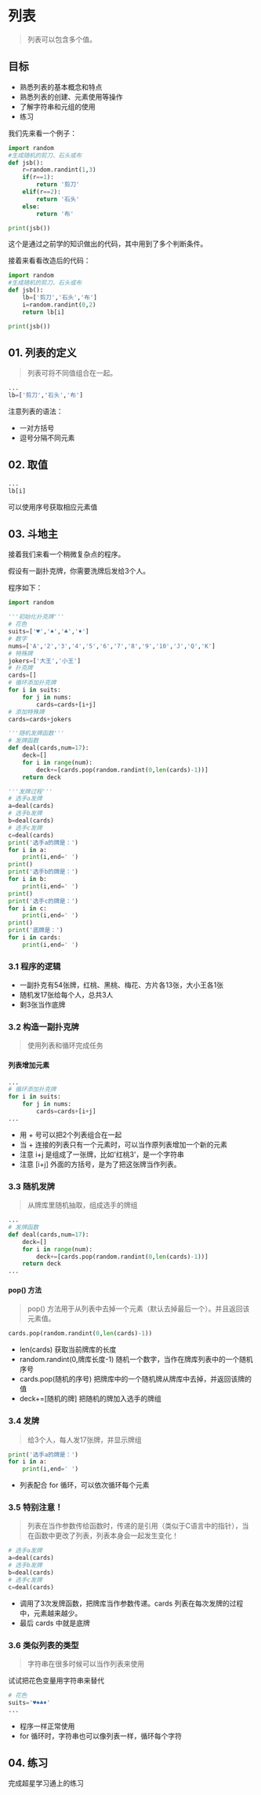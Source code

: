 # 列表

> 列表可以包含多个值。

## 目标

* 熟悉列表的基本概念和特点
* 熟悉列表的创建、元素使用等操作
* 了解字符串和元组的使用
* 练习

我们先来看一个例子：

```python
import random
#生成随机的剪刀、石头或布
def jsb():
    r=random.randint(1,3)
    if(r==1):
        return '剪刀'
    elif(r==2):
        return '石头'
    else:
        return '布'

print(jsb())
```
这个是通过之前学的知识做出的代码，其中用到了多个判断条件。

接着来看看改造后的代码：

```python
import random
#生成随机的剪刀、石头或布
def jsb():
    lb=['剪刀','石头','布']
    i=random.randint(0,2)
    return lb[i]

print(jsb())
```

## 01. 列表的定义
> 列表可将不同值组合在一起。

```python
...
lb=['剪刀','石头','布']
```
注意列表的语法：
- 一对方括号
- 逗号分隔不同元素

## 02. 取值
```python
...
lb[i]
```
可以使用序号获取相应元素值

## 03. 斗地主
接着我们来看一个稍微复杂点的程序。

假设有一副扑克牌，你需要洗牌后发给3个人。

程序如下：
```python
import random

'''初始化扑克牌'''
# 花色
suits=['♥','♠','♣','♦']
# 数字
nums=['A','2','3','4','5','6','7','8','9','10','J','Q','K']
# 特殊牌
jokers=['大王','小王']
# 扑克牌
cards=[]
# 循环添加扑克牌
for i in suits:
    for j in nums:
        cards=cards+[i+j]
# 添加特殊牌
cards=cards+jokers

'''随机发牌函数'''
# 发牌函数
def deal(cards,num=17):
    deck=[]
    for i in range(num):
        deck+=[cards.pop(random.randint(0,len(cards)-1))]
    return deck

'''发牌过程'''
# 选手a发牌
a=deal(cards)
# 选手b发牌
b=deal(cards)
# 选手c发牌
c=deal(cards)
print('选手a的牌是：')
for i in a:
    print(i,end=' ')
print()
print('选手b的牌是：')
for i in b:
    print(i,end=' ')
print()
print('选手c的牌是：')
for i in c:
    print(i,end=' ')
print()
print('底牌是：')
for i in cards:
    print(i,end=' ')
```
### 3.1 程序的逻辑
- 一副扑克有54张牌，红桃、黑桃、梅花、方片各13张，大小王各1张
- 随机发17张给每个人，总共3人
- 剩3张当作底牌

### 3.2 构造一副扑克牌
> 使用列表和循环完成任务

#### 列表增加元素
```python
...
# 循环添加扑克牌
for i in suits:
    for j in nums:
        cards=cards+[i+j]
...
```
- 用 + 号可以把2个列表组合在一起
- 当 + 连接的列表只有一个元素时，可以当作原列表增加一个新的元素
- 注意 i+j 是组成了一张牌，比如'红桃3'，是一个字符串
- 注意 [i+j] 外面的方括号，是为了把这张牌当作列表。

### 3.3 随机发牌
> 从牌库里随机抽取，组成选手的牌组
```python
...
# 发牌函数
def deal(cards,num=17):
    deck=[]
    for i in range(num):
        deck+=[cards.pop(random.randint(0,len(cards)-1))]
    return deck
...
```
#### pop() 方法
> pop() 方法用于从列表中去掉一个元素（默认去掉最后一个）。并且返回该元素值。
```python
cards.pop(random.randint(0,len(cards)-1))
```
- len(cards) 获取当前牌库的长度
- random.randint(0,牌库长度-1) 随机一个数字，当作在牌库列表中的一个随机序号
- cards.pop(随机的序号) 把牌库中的一个随机牌从牌库中去掉，并返回该牌的值
- deck+=[随机的牌] 把随机的牌加入选手的牌组

### 3.4 发牌
> 给3个人，每人发17张牌，并显示牌组
```python
print('选手a的牌是：')
for i in a:
    print(i,end=' ')
```
- 列表配合 for 循环，可以依次循环每个元素

### 3.5 特别注意！
> 列表在当作参数传给函数时，传递的是引用（类似于C语言中的指针），当在函数中更改了列表，列表本身会一起发生变化！

```python
# 选手a发牌
a=deal(cards)
# 选手b发牌
b=deal(cards)
# 选手c发牌
c=deal(cards)
```
- 调用了3次发牌函数，把牌库当作参数传递。cards 列表在每次发牌的过程中，元素越来越少。
- 最后 cards 中就是底牌

### 3.6 类似列表的类型
> 字符串在很多时候可以当作列表来使用

试试把花色变量用字符串来替代
```python
# 花色
suits='♥♠♣♦'
...
```
- 程序一样正常使用
- for 循环时，字符串也可以像列表一样，循环每个字符

## 04. 练习

完成超星学习通上的练习
